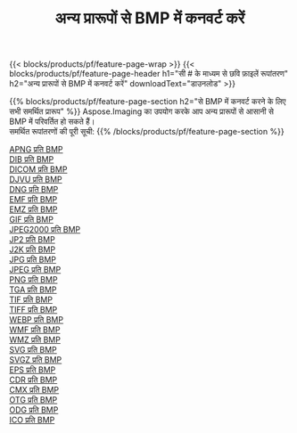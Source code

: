 ﻿---
title: अन्य प्रारूपों से BMP में कनवर्ट करें 
weight: 3920
url: /hi/net/conversion/to/bmp 
lang: hi
langdirlevel: 2
locales: zh-hans,ja,it,ru,de,es,fr,nl,id,lt,pl,pt,vi,tr,ko,zh-hant,ar,hi,th,sv,cs,uk,he
description: Aspose.Imaging का उपयोग करके आप अन्य प्रारूपों से BMP में आसानी से रूपांतरित कर सकते हैं
---

{{< blocks/products/pf/feature-page-wrap >}}
{{< blocks/products/pf/feature-page-header h1="सी # के माध्यम से छवि फ़ाइलें रूपांतरण" h2="अन्य प्रारूपों से BMP में कनवर्ट करें" downloadText="डाउनलोड" >}}


{{% blocks/products/pf/feature-page-section  h2="से BMP में कनवर्ट करने के लिए सभी समर्थित प्रारूप" %}}
Aspose.Imaging का उपयोग करके आप अन्य प्रारूपों से आसानी से BMP में परिवर्तित हो सकते हैं।
<br/>
समर्थित रूपांतरणों की पूरी सूची:
{{% /blocks/products/pf/feature-page-section %}}
<div class="container-fluid productfamilypage bg-gray">
    <div class="convertypes bg-gray agp-content section">
        <div class="container">
		<div class="row other-converters">
		    <div class='col-md-2 other-converter remove-lp remove-rp'><a href="/imaging/hi/net/conversion/apng-to-bmp" >APNG प्रति BMP</a></div>
<div class='col-md-2 other-converter remove-lp remove-rp'><a href="/imaging/hi/net/conversion/dib-to-bmp" >DIB प्रति BMP</a></div>
<div class='col-md-2 other-converter remove-lp remove-rp'><a href="/imaging/hi/net/conversion/dicom-to-bmp" >DICOM प्रति BMP</a></div>
<div class='col-md-2 other-converter remove-lp remove-rp'><a href="/imaging/hi/net/conversion/djvu-to-bmp" >DJVU प्रति BMP</a></div>
<div class='col-md-2 other-converter remove-lp remove-rp'><a href="/imaging/hi/net/conversion/dng-to-bmp" >DNG प्रति BMP</a></div>
<div class='col-md-2 other-converter remove-lp remove-rp'><a href="/imaging/hi/net/conversion/emf-to-bmp" >EMF प्रति BMP</a></div>
<div class='col-md-2 other-converter remove-lp remove-rp'><a href="/imaging/hi/net/conversion/emz-to-bmp" >EMZ प्रति BMP</a></div>
<div class='col-md-2 other-converter remove-lp remove-rp'><a href="/imaging/hi/net/conversion/gif-to-bmp" >GIF प्रति BMP</a></div>
<div class='col-md-2 other-converter remove-lp remove-rp'><a href="/imaging/hi/net/conversion/jpeg2000-to-bmp" >JPEG2000 प्रति BMP</a></div>
<div class='col-md-2 other-converter remove-lp remove-rp'><a href="/imaging/hi/net/conversion/jp2-to-bmp" >JP2 प्रति BMP</a></div>
<div class='col-md-2 other-converter remove-lp remove-rp'><a href="/imaging/hi/net/conversion/j2k-to-bmp" >J2K प्रति BMP</a></div>
<div class='col-md-2 other-converter remove-lp remove-rp'><a href="/imaging/hi/net/conversion/jpg-to-bmp" >JPG प्रति BMP</a></div>
<div class='col-md-2 other-converter remove-lp remove-rp'><a href="/imaging/hi/net/conversion/jpeg-to-bmp" >JPEG प्रति BMP</a></div>
<div class='col-md-2 other-converter remove-lp remove-rp'><a href="/imaging/hi/net/conversion/png-to-bmp" >PNG प्रति BMP</a></div>
<div class='col-md-2 other-converter remove-lp remove-rp'><a href="/imaging/hi/net/conversion/tga-to-bmp" >TGA प्रति BMP</a></div>
<div class='col-md-2 other-converter remove-lp remove-rp'><a href="/imaging/hi/net/conversion/tif-to-bmp" >TIF प्रति BMP</a></div>
<div class='col-md-2 other-converter remove-lp remove-rp'><a href="/imaging/hi/net/conversion/tiff-to-bmp" >TIFF प्रति BMP</a></div>
<div class='col-md-2 other-converter remove-lp remove-rp'><a href="/imaging/hi/net/conversion/webp-to-bmp" >WEBP प्रति BMP</a></div>
<div class='col-md-2 other-converter remove-lp remove-rp'><a href="/imaging/hi/net/conversion/wmf-to-bmp" >WMF प्रति BMP</a></div>
<div class='col-md-2 other-converter remove-lp remove-rp'><a href="/imaging/hi/net/conversion/wmz-to-bmp" >WMZ प्रति BMP</a></div>
<div class='col-md-2 other-converter remove-lp remove-rp'><a href="/imaging/hi/net/conversion/svg-to-bmp" >SVG प्रति BMP</a></div>
<div class='col-md-2 other-converter remove-lp remove-rp'><a href="/imaging/hi/net/conversion/svgz-to-bmp" >SVGZ प्रति BMP</a></div>
<div class='col-md-2 other-converter remove-lp remove-rp'><a href="/imaging/hi/net/conversion/eps-to-bmp" >EPS प्रति BMP</a></div>
<div class='col-md-2 other-converter remove-lp remove-rp'><a href="/imaging/hi/net/conversion/cdr-to-bmp" >CDR प्रति BMP</a></div>
<div class='col-md-2 other-converter remove-lp remove-rp'><a href="/imaging/hi/net/conversion/cmx-to-bmp" >CMX प्रति BMP</a></div>
<div class='col-md-2 other-converter remove-lp remove-rp'><a href="/imaging/hi/net/conversion/otg-to-bmp" >OTG प्रति BMP</a></div>
<div class='col-md-2 other-converter remove-lp remove-rp'><a href="/imaging/hi/net/conversion/odg-to-bmp" >ODG प्रति BMP</a></div>
<div class='col-md-2 other-converter remove-lp remove-rp'><a href="/imaging/hi/net/conversion/ico-to-bmp" >ICO प्रति BMP</a></div>
                </div>
        </div>
    </div>
</div>
<br/>

